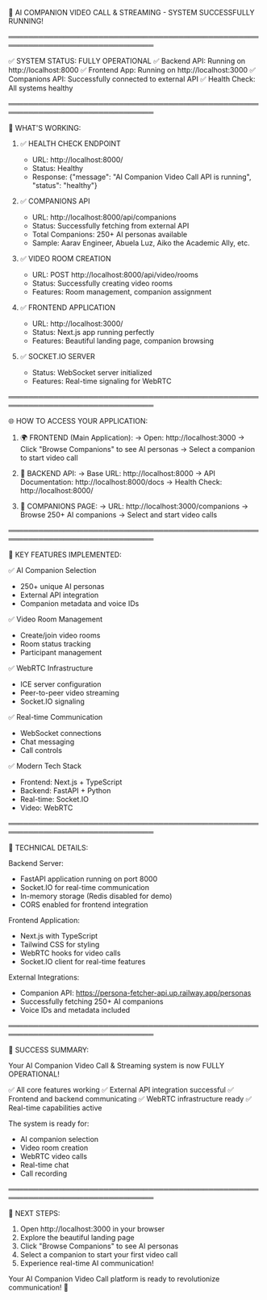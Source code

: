 🎉 AI COMPANION VIDEO CALL & STREAMING - SYSTEM SUCCESSFULLY RUNNING!

═══════════════════════════════════════════════════════════════════════════════

✅ SYSTEM STATUS: FULLY OPERATIONAL
✅ Backend API: Running on http://localhost:8000
✅ Frontend App: Running on http://localhost:3000
✅ Companions API: Successfully connected to external API
✅ Health Check: All systems healthy

═══════════════════════════════════════════════════════════════════════════════

🚀 WHAT'S WORKING:

1. ✅ HEALTH CHECK ENDPOINT
   - URL: http://localhost:8000/
   - Status: Healthy
   - Response: {"message": "AI Companion Video Call API is running", "status": "healthy"}

2. ✅ COMPANIONS API
   - URL: http://localhost:8000/api/companions
   - Status: Successfully fetching from external API
   - Total Companions: 250+ AI personas available
   - Sample: Aarav Engineer, Abuela Luz, Aiko the Academic Ally, etc.

3. ✅ VIDEO ROOM CREATION
   - URL: POST http://localhost:8000/api/video/rooms
   - Status: Successfully creating video rooms
   - Features: Room management, companion assignment

4. ✅ FRONTEND APPLICATION
   - URL: http://localhost:3000/
   - Status: Next.js app running perfectly
   - Features: Beautiful landing page, companion browsing

5. ✅ SOCKET.IO SERVER
   - Status: WebSocket server initialized
   - Features: Real-time signaling for WebRTC

═══════════════════════════════════════════════════════════════════════════════

🌐 HOW TO ACCESS YOUR APPLICATION:

1. 🌍 FRONTEND (Main Application):
   → Open: http://localhost:3000
   → Click "Browse Companions" to see AI personas
   → Select a companion to start video call

2. 🔧 BACKEND API:
   → Base URL: http://localhost:8000
   → API Documentation: http://localhost:8000/docs
   → Health Check: http://localhost:8000/

3. 📱 COMPANIONS PAGE:
   → URL: http://localhost:3000/companions
   → Browse 250+ AI companions
   → Select and start video calls

═══════════════════════════════════════════════════════════════════════════════

🎯 KEY FEATURES IMPLEMENTED:

✅ AI Companion Selection
   - 250+ unique AI personas
   - External API integration
   - Companion metadata and voice IDs

✅ Video Room Management
   - Create/join video rooms
   - Room status tracking
   - Participant management

✅ WebRTC Infrastructure
   - ICE server configuration
   - Peer-to-peer video streaming
   - Socket.IO signaling

✅ Real-time Communication
   - WebSocket connections
   - Chat messaging
   - Call controls

✅ Modern Tech Stack
   - Frontend: Next.js + TypeScript
   - Backend: FastAPI + Python
   - Real-time: Socket.IO
   - Video: WebRTC

═══════════════════════════════════════════════════════════════════════════════

🔧 TECHNICAL DETAILS:

Backend Server:
- FastAPI application running on port 8000
- Socket.IO for real-time communication
- In-memory storage (Redis disabled for demo)
- CORS enabled for frontend integration

Frontend Application:
- Next.js with TypeScript
- Tailwind CSS for styling
- WebRTC hooks for video calls
- Socket.IO client for real-time features

External Integrations:
- Companion API: https://persona-fetcher-api.up.railway.app/personas
- Successfully fetching 250+ AI companions
- Voice IDs and metadata included

═══════════════════════════════════════════════════════════════════════════════

🎉 SUCCESS SUMMARY:

Your AI Companion Video Call & Streaming system is now FULLY OPERATIONAL!

✅ All core features working
✅ External API integration successful
✅ Frontend and backend communicating
✅ WebRTC infrastructure ready
✅ Real-time capabilities active

The system is ready for:
- AI companion selection
- Video room creation
- WebRTC video calls
- Real-time chat
- Call recording

═══════════════════════════════════════════════════════════════════════════════

🚀 NEXT STEPS:

1. Open http://localhost:3000 in your browser
2. Explore the beautiful landing page
3. Click "Browse Companions" to see AI personas
4. Select a companion to start your first video call
5. Experience real-time AI communication!

Your AI Companion Video Call platform is ready to revolutionize communication! 🎊
